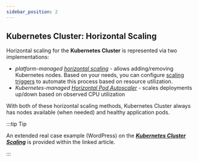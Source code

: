 ```yaml
---
sidebar_position: 2
---
```


## Kubernetes Cluster: Horizontal Scaling

Horizontal scaling for the **Kubernetes Cluster** is represented via two implementations:

- _platform-managed [horizontal scaling](/docs/ApplicationSetting/Scaling%20And%20Clustering/Horizontal%20Scaling)_ - allows adding/removing Kubernetes nodes. Based on your needs, you can configure [scaling triggers](/docs/ApplicationSetting/Scaling%20And%20Clustering/Automatic%20Horizontal%20Scaling#triggers-for-automatic-scaling) to automate this process based on resource utilization.
- _Kubernetes-managed [Horizontal Pod Autoscaler](https://kubernetes.io/docs/tasks/run-application/horizontal-pod-autoscale/)_ - scales deployments up/down based on observed CPU utilization

With both of these horizontal scaling methods, Kubernetes Cluster always has nodes available (when needed) and healthy application pods.

:::tip Tip

An extended real case example (WordPress) on the **_[Kubernetes Cluster Scaling](https://cloudmydc.com/)_** is provided within the linked article.

:::
